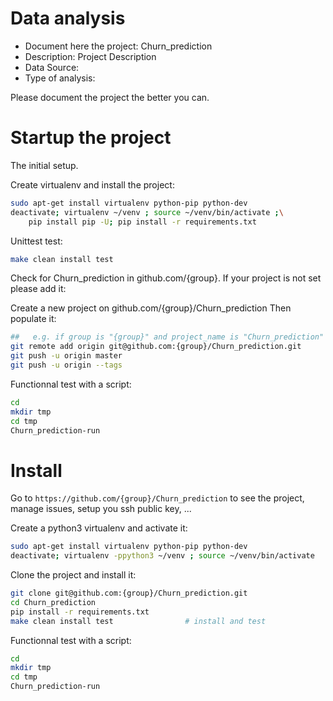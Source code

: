 # Data analysis
- Document here the project: Churn_prediction
- Description: Project Description
- Data Source:
- Type of analysis:

Please document the project the better you can.

# Startup the project

The initial setup.

Create virtualenv and install the project:
```bash
sudo apt-get install virtualenv python-pip python-dev
deactivate; virtualenv ~/venv ; source ~/venv/bin/activate ;\
    pip install pip -U; pip install -r requirements.txt
```

Unittest test:
```bash
make clean install test
```

Check for Churn_prediction in github.com/{group}. If your project is not set please add it:

Create a new project on github.com/{group}/Churn_prediction
Then populate it:

```bash
##   e.g. if group is "{group}" and project_name is "Churn_prediction"
git remote add origin git@github.com:{group}/Churn_prediction.git
git push -u origin master
git push -u origin --tags
```

Functionnal test with a script:

```bash
cd
mkdir tmp
cd tmp
Churn_prediction-run
```

# Install

Go to `https://github.com/{group}/Churn_prediction` to see the project, manage issues,
setup you ssh public key, ...

Create a python3 virtualenv and activate it:

```bash
sudo apt-get install virtualenv python-pip python-dev
deactivate; virtualenv -ppython3 ~/venv ; source ~/venv/bin/activate
```

Clone the project and install it:

```bash
git clone git@github.com:{group}/Churn_prediction.git
cd Churn_prediction
pip install -r requirements.txt
make clean install test                # install and test
```
Functionnal test with a script:

```bash
cd
mkdir tmp
cd tmp
Churn_prediction-run
```
